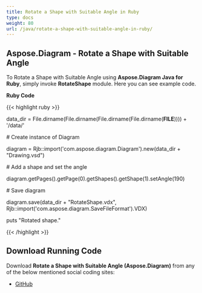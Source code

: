 ```yaml
---
title: Rotate a Shape with Suitable Angle in Ruby
type: docs
weight: 80
url: /java/rotate-a-shape-with-suitable-angle-in-ruby/
---
```


## **Aspose.Diagram - Rotate a Shape with Suitable Angle**
To Rotate a Shape with Suitable Angle using **Aspose.Diagram Java for Ruby**, simply invoke **RotateShape** module. Here you can see example code.

**Ruby Code**

{{< highlight ruby >}}

 data_dir = File.dirname(File.dirname(File.dirname(File.dirname(__FILE__)))) + '/data/'

\# Create instance of Diagram

diagram = Rjb::import('com.aspose.diagram.Diagram').new(data_dir + "Drawing.vsd")

\# Add a shape and set the angle

diagram.getPages().getPage(0).getShapes().getShape(1).setAngle(190)

\# Save diagram

diagram.save(data_dir + "RotateShape.vdx", Rjb::import('com.aspose.diagram.SaveFileFormat').VDX)

puts "Rotated shape."

{{< /highlight >}}
## **Download Running Code**
Download **Rotate a Shape with Suitable Angle (Aspose.Diagram)** from any of the below mentioned social coding sites:

- [GitHub](https://github.com/asposediagram/Aspose.Diagram-for-Java/blob/master/Plugins/Aspose_Diagram_Java_for_Ruby/lib/asposediagramjava/Shapes/rotateshape.rb)
